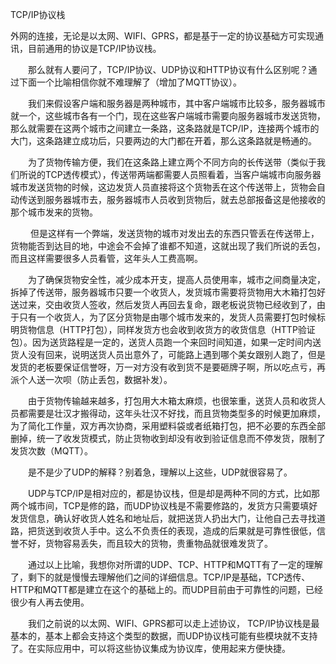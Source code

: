 TCP/IP协议栈

外网的连接，无论是以太网、WIFI、GPRS，都是基于一定的协议基础方可实现通讯，目前通用的协议是TCP/IP协议栈。

　　那么就有人要问了，TCP/IP协议、UDP协议和HTTP协议有什么区别呢？通过下面一个比喻相信你就不难理解了（增加了MQTT协议）。

  我们来假设客户端和服务器是两种城市，其中客户端城市比较多，服务器城市就一个，这些城市各有一个门，现在这些客户端城市需要向服务器城市发送货物，那么就需要在这两个城市之间建立一条路，这条路就是TCP/IP，连接两个城市的大门，这条路建立成功后，只要两边的大门都在开着，那么这条路就是畅通的。

  为了货物传输方便，我们在这条路上建立两个不同方向的长传送带（类似于我们所说的TCP透传模式），传送带两端都需要人员照看着，当客户端城市向服务器城市发送货物的时候，这边发货人员直接将这个货物丢在这个传送带上，货物会自动传送到服务器城市去，服务器城市人员收到货物后，就去总部报备这是他接收的那个城市发来的货物。

   但是这样有一个弊端，发送货物的城市对发出去的东西只管丢在传送带上，货物能否到达目的地，中途会不会掉了谁都不知道，这就出现了我们所说的丢包，而且这样需要很多人员看管，这年头人工费高啊。

  为了确保货物安全性，减少成本开支，提高人员使用率，城市之间商量决定，拆掉了传送带，服务器城市只要一个收货人，发货城市需要将货物用大木箱打包好送过来，交由收货人签收，然后发货人再回去复命，跟老板说货物已经收到了，由于只有一个收货人，为了区分货物是由哪个城市发来的，发货人员需要打包时候标明货物信息（HTTP打包），同样发货方也会收到收货方的收货信息（HTTP验证包）。因为送货路程是一定的，送货人员跑一个来回时间知道，如果一定时间内送货人没有回来，说明送货人员出意外了，可能路上遇到哪个美女跟别人跑了，但是发货的老板要保证信誉呀，万一对方没有收到货不是要砸牌子啊，所以吃点亏，再派个人送一次呗（防止丢包，数据补发）。

  由于货物传输越来越多，打包用大木箱太麻烦，也很笨重，送货人员和收货人员都需要是壮汉才搬得动，这年头壮汉不好找，而且货物类型多的时候更加麻烦，为了简化工作量，双方再次协商，采用塑料袋或者纸箱打包，把不必要的东西全部删掉，统一了收发货模式，防止货物收到却没有收到验证信息而不停发货，限制了发货次数（MQTT）。

  是不是少了UDP的解释？别着急，理解以上这些，UDP就很容易了。

  UDP与TCP/IP是相对应的，都是协议栈，但是却是两种不同的方式，比如那两个城市间，TCP是修的路，而UDP协议栈是不需要修路的，发货方只需要填好发货信息，确认好收货人姓名和地址后，就把送货人扔出大门，让他自己去寻找道路，把货送到收货人手中。这么不负责任的表现，造成的后果就是可靠性很低，信誉不好，货物容易丢失，而且较大的货物，贵重物品就很难发货了。

  通过以上比喻，我想你对所谓的UDP、TCP、HTTP和MQTT有了一定的理解了，剩下的就是慢慢去理解他们之间的详细信息。TCP/IP是基础，TCP透传、HTTP和MQTT都是建立在这个的基础上的。而UDP目前由于可靠性的问题，已经很少有人再去使用。

  我们之前说的以太网、WIFI、GPRS都可以走上述协议， TCP/IP协议栈是最基本的，基本上都会支持这个类型的数据，而UDP协议栈可能有些模块就不支持了。在实际应用中，可以将这些协议集成为协议库，使用起来方便快捷。
